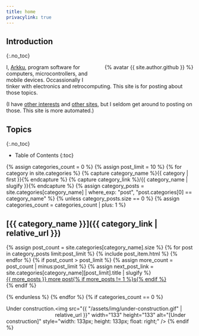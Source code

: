 ```yaml
---
title: home
privacylink: true
---
```


## Introduction
{:.no_toc}

<div style="float: right; margin-left: 2em; margin-bottom: 2em">
{% avatar {{ site.author.github }} %}
</div>

I, [Arkku](https://github.com/arkku/), program software for computers, microcontrollers, and mobile devices. Occassionally I tinker with electronics and retrocomputing. This site is for posting about those topics.

(I have [other interests](https://www.flickr.com/photos/arkku/) and [other sites](https://arkku.com/), but I seldom get around to posting on those. This site is more automated.)

## Topics
{:.no_toc}

* Table of Contents
{:toc}

{% assign categories_count = 0 %}
{% assign post_limit = 10 %}
{% for category in site.categories %}
    {% capture category_name %}{{ category | first }}{% endcapture %}
    {% capture category_link %}/{{ category_name | slugify }}{% endcapture %}
    {% assign category_posts = site.categories[category_name] | where_exp: "post", "post.categories[0] == category_name" %}
{% unless category_posts.size == 0 %}
{% assign categories_count = categories_count | plus: 1 %}

## [{{ category_name }}]({{ category_link | relative_url }})

<dl>
{% assign post_count = site.categories[category_name].size %}
{% for post in category_posts limit:post_limit %}
{% include post_item.html %}
{% endfor %}
{% if post_count > post_limit %}
    {% assign more_count = post_count | minus:post_limit %}
    {% assign next_post_link = site.categories[category_name][post_limit].title | slugify %}
    <dt><a class="post-title" href="{{ category_link | relative_url }}#{{ next_post_link }}">{{ more_posts }} more post{% if more_posts != 1 %}s{% endif %}</a></dt>
{% endif %}
</dl>
{% endunless %}
{% endfor %}
{% if categories_count == 0 %}
<p style="float: left">Under construction.</p>

<img src="{{ "/assets/img/under-construction.gif" | relative_url }}" width="133" height="133" alt="[Under construction]" style="width: 133px; height: 133px; float: right;" />
{% endif %}
